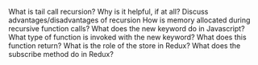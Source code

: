 What is tail call recursion? Why is it helpful, if at all?
 Discuss advantages/disadvantages of recursion
 How is memory allocated during recursive function calls?
 What does the new keyword do in Javascript?
 What type of function is invoked with the new keyword? What does this function return?
 What is the role of the store in Redux?
 What does the subscribe method do in Redux?
